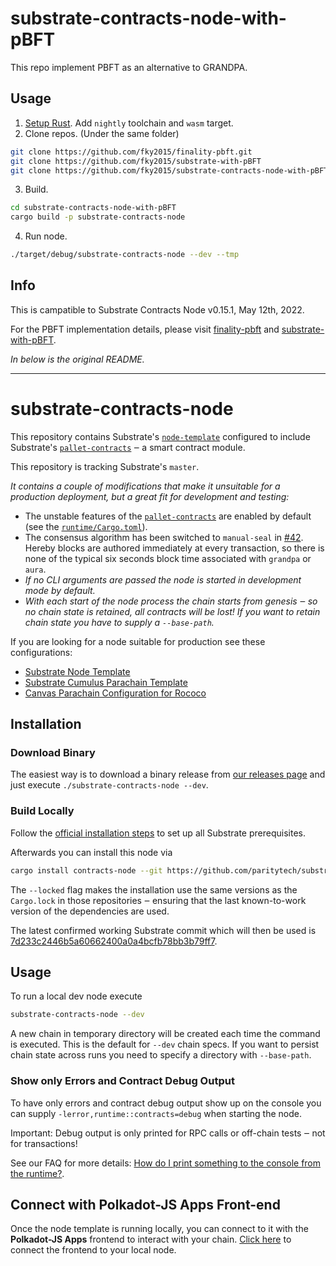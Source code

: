 # substrate-contracts-node-with-pBFT

This repo implement PBFT as an alternative to GRANDPA.

## Usage

1. [Setup Rust](https://docs.substrate.io/main-docs/install/). Add `nightly` toolchain and `wasm` target.
2. Clone repos. (Under the same folder)

```bash
git clone https://github.com/fky2015/finality-pbft.git
git clone https://github.com/fky2015/substrate-with-pBFT
git clone https://github.com/fky2015/substrate-contracts-node-with-pBFT
```

3. Build.

```bash
cd substrate-contracts-node-with-pBFT
cargo build -p substrate-contracts-node
```

4. Run node.

```bash
./target/debug/substrate-contracts-node --dev --tmp
```

## Info

This is campatible to Substrate Contracts Node v0.15.1, May 12th, 2022.

For the PBFT implementation details, please visit [finality-pbft](https://github.com/fky2015/finality-pbft) and [substrate-with-pBFT](https://github.com/fky2015/substrate-with-pBFT).


*In below is the original README.*

---

# substrate-contracts-node

This repository contains Substrate's [`node-template`](https://github.com/paritytech/substrate/tree/master/bin/node-template)
configured to include Substrate's [`pallet-contracts`](https://github.com/paritytech/substrate/tree/master/frame/contracts)
‒ a smart contract module.

This repository is tracking Substrate's `master`.

_It contains a couple of modifications that make it unsuitable for a
production deployment, but a great fit for development and testing:_

* The unstable features of the [`pallet-contracts`](https://github.com/paritytech/substrate/tree/master/frame/contracts)
  are enabled by default (see the [`runtime/Cargo.toml`](https://github.com/paritytech/substrate-contracts-node/blob/main/runtime/Cargo.toml)).
* The consensus algorithm has been switched to `manual-seal` in
  [#42](https://github.com/paritytech/substrate-contracts-node/pull/42).
  Hereby blocks are authored immediately at every transaction, so there
  is none of the typical six seconds block time associated with `grandpa` or `aura`.
* _If no CLI arguments are passed the node is started in development mode
  by default._
* _With each start of the node process the chain starts from genesis ‒ so no
  chain state is retained, all contracts will be lost! If you want to retain
  chain state you have to supply a `--base-path`._

If you are looking for a node suitable for production see these configurations:

* [Substrate Node Template](https://github.com/paritytech/substrate/tree/master/bin/node-template)
* [Substrate Cumulus Parachain Template](https://github.com/paritytech/cumulus/tree/master/parachain-template)
* [Canvas Parachain Configuration for Rococo](https://github.com/paritytech/cumulus/tree/master/polkadot-parachains/canvas-kusama)

## Installation

### Download Binary

The easiest way is to download a binary release from [our releases page](https://github.com/paritytech/substrate-contracts-node/releases)
and just execute `./substrate-contracts-node --dev`.

### Build Locally

Follow the [official installation steps](https://docs.substrate.io/v3/getting-started/installation/)
to set up all Substrate prerequisites.

Afterwards you can install this node via

```bash
cargo install contracts-node --git https://github.com/paritytech/substrate-contracts-node.git --force --locked
```

The `--locked` flag makes the installation use the same versions
as the `Cargo.lock` in those repositories ‒ ensuring that the last
known-to-work version of the dependencies are used.

The latest confirmed working Substrate commit which will then be used is
[7d233c2446b5a60662400a0a4bcfb78bb3b79ff7](https://github.com/paritytech/substrate/tree/7d233c2446b5a60662400a0a4bcfb78bb3b79ff7).

## Usage

To run a local dev node execute

```bash
substrate-contracts-node --dev
```

A new chain in temporary directory will be created each time the command is executed. This is the
default for `--dev` chain specs. If you want to persist chain state across runs you need to
specify a directory with `--base-path`.

### Show only Errors and Contract Debug Output

To have only errors and contract debug output show up on the console you can
supply `-lerror,runtime::contracts=debug` when starting the node.

Important: Debug output is only printed for RPC calls or off-chain tests ‒ not for transactions!

See our FAQ for more details:
[How do I print something to the console from the runtime?](https://paritytech.github.io/ink-docs/faq/#how-do-i-print-something-to-the-console-from-the-runtime).

## Connect with Polkadot-JS Apps Front-end

Once the node template is running locally, you can connect to it with the **Polkadot-JS Apps**
frontend to interact with your chain.
[Click here](https://polkadot.js.org/apps/#/explorer?rpc=ws://localhost:9944) to connect the frontend
to your local node.
